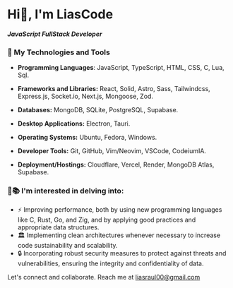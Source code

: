 # Hi👋, I'm LiasCode

***JavaScript FullStack Developer***

### 🚀 My Technologies and Tools

- **Programming Languages**: JavaScript, TypeScript, HTML, CSS, C, Lua, Sql.

- **Frameworks and Libraries:** React, Solid, Astro, Sass, Tailwindcss, Express.js, Socket.io, Next.js, Mongoose, Zod.

- **Databases:** MongoDB, SQLite, PostgreSQL, Supabase.

- **Desktop Applications:** Electron, Tauri.

- **Operating Systems:** Ubuntu, Fedora, Windows.

- **Developer Tools:** Git, GitHub, Vim/Neovim, VSCode, CodeiumIA.

- **Deployment/Hostings:** Cloudflare, Vercel, Render, MongoDB Atlas, Supabase.

### 🧠📚 I'm interested in delving into:
- ⚡ Improving performance, both by using new programming languages like C, Rust, Go, and Zig, and by applying good practices and appropriate data structures.
- 🏛️ Implementing clean architectures whenever necessary to increase code sustainability and scalability.
- 🔒 Incorporating robust security measures to protect against threats and vulnerabilities, ensuring the integrity and confidentiality of data.

Let's connect and collaborate. Reach me at [liasraul00@gmail.com](mailto:liasraul00@gmail)
